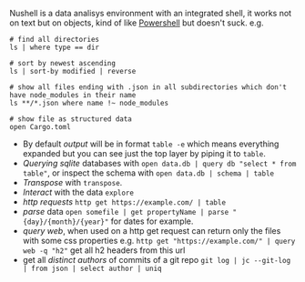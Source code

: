 Nushell is a data analisys environment with an integrated shell, it works not on text but on objects, kind of like [Powershell](Powershell.md) but doesn't suck. 
e.g.
```nu
# find all directories
ls | where type == dir

# sort by newest ascending
ls | sort-by modified | reverse

# show all files ending with .json in all subdirectories which don't have node_modules in their name
ls **/*.json where name !~ node_modules

# show file as structured data
open Cargo.toml
```

- By default *output* will be in format `table -e` which means everything expanded but you can see just the top layer by piping it to `table`. 
- *Querying sqlite* databases with `open data.db | query db "select * from table"`, or inspect the schema with `open data.db | schema | table` 
- *Transpose* with `transpose`. 
- *Interact* with the data `explore`
- *http requests* `http get https://example.com/ | table`
- *parse* data `open somefile | get propertyName | parse "{day}/{month}/{year}"` for dates for example.
- *query web*, when used on a http get request can return only the files with some css properties e.g. `http get "https://example.com/" | query web -q "h2"` get all h2 headers from this url
-  get all *distinct authors* of commits of a git repo `git log | jc --git-log | from json | select author | uniq`

